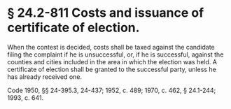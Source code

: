 # § 24.2-811 Costs and issuance of certificate of election.

<p>When the contest is decided, costs shall be taxed against the candidate filing the complaint if he is unsuccessful, or, if he is successful, against the counties and cities included in the area in which the election was held. A certificate of election shall be granted to the successful party, unless he has already received one.</p><p>Code 1950, §§ 24-395.3, 24-437; 1952, c. 489; 1970, c. 462, § 24.1-244; 1993, c. 641.</p>
